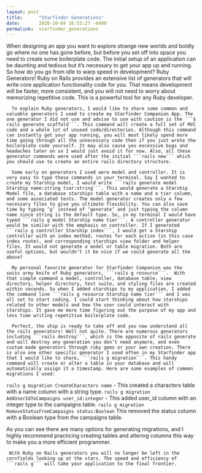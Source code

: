 ```yaml
---
layout: post
title:      "Starfinder Generations"
date:       2020-10-04 16:53:27 -0400
permalink:  starfinder_generations
---
```



   When designing an app you want to explore strange new worlds and boldly go where no one has gone before, but before you set off into space you need to create some boilerplate code. The initial setup of an application can be daunting and tedious but it’s necessary to get your app up and running. So how do you go from idle to warp speed in development? Ruby Generators! Ruby on Rails provides an extensive list of generators that will write core application functionality code for you. That means development will be faster, more consistent, and you will not need to worry about memorizing repetitive code. This is a powerful tool for any Ruby developer. 
 
	  To explain Ruby generators, I would like to share some common and valuable generators I used to create my Starfinder Companion App. The one generator I did not use and advise to use with caution is the ```$ rails generate scaffold```. This command will create a full set of MVC code and a whole lot of unused code/directories. Although this command can instantly get your app running, you will most likely spend more time going through all the unnecessary code then if you just wrote the boilerplate code yourself. It may also cause you excessive bugs and headaches later on so I would just avoid it for now. Also, all these generator commands were used after the initial ```rails new``` which you should use to create an entire rails directory structure. 
	
	  Some early on generators I used were model and controller. It is very easy to type these commands in your terminal. Say I wanted to create my Starship model, I would write ```rails generate model Starship name:string tier:string```. This would generate a Starship Model file, a database starships table with a name and a tier column, and some associated tests. The model generator creates only a few necessary files to give you ultimate flexibility. You can also save time by typing ‘g’ instead of ‘generate’ and just typing the column name since string is the default type. So, in my terminal I would have typed ```rails g model Starship name tier```. A controller generator would be similar with the emphasis on controller. If I generated ```rails g controller Starship index```, I would get a Starship controller with an index method, routes for each action (in this case index route), and corresponding starships view folder and helper files. It would not generate a model or table migration. Both are useful options, but wouldn’t it be nice if we could generate all the above?
	
	  My personal favorite generator for Starfinder Companion was the swiss army knife of Ruby generators, ```rails g resource```.  With that simple command a model, controller, database table, view directory, helper directory, test suite, and styling files are created within seconds. So when I added starships to my application, I added the command line ```rails g resource Starship name tier``` and I was all set to start coding. I could start thinking about how starships related to other models and how the user could interact with starships. It gave me more time figuring out the purpose of my app and less time writing repetitive boilerplate code. 
	
	  Perfect, the ship is ready to take off and you now understand all the rails generators! Well not quite. There are numerous generators including ```rails destroy```, which is the opposite of rails generate and will destroy any generation you don’t need anymore, and even custom made generators through ruby gems or your own creation. There is also one other specific generator I used often in my Starfinder app that I would like to share, ```rails g migration```. This handy command will create or alter a table in your database and will automatically assign it a timestamp. Here are some examples of common migrations I used:
	
```rails g migration CreateCharacters name``` - This created a characters table with a name column with a string type.
```rails g migration AddUserIdToCampaigns user_id:integer``` - This added user_id column with an integer type to the campaigns table.
```rails g migration RemoveStatusFromCampaigns status:Boolean```  This removed the status column with a Boolean type from the campaigns table.
	
   As you can see there are many options for generating migrations, and I highly recommend practicing creating tables and altering columns this way to make you a more efficient programmer.
	 
	 With Ruby on Rails generators you will no longer be left in the cornfields looking up at the stars. The speed and efficiency of ```rails g``` will take your application to the final frontier. 

